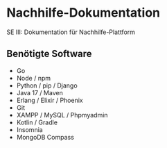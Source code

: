 # Nachhilfe-Dokumentation
SE III: Dokumentation für Nachhilfe-Plattform

## Benötigte Software
- Go
- Node / npm
- Python / pip / Django
- Java 17 / Maven
- Erlang / Elixir / Phoenix
- Git
- XAMPP / MySQL / Phpmyadmin
- Kotlin / Gradle
- Insomnia
- MongoDB Compass
